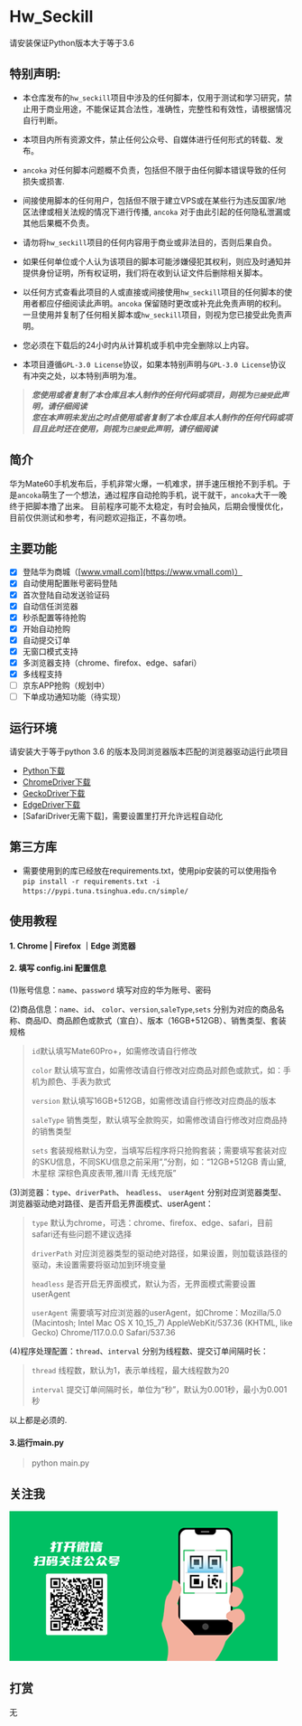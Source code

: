 # Hw_Seckill
请安装保证Python版本大于等于3.6

## 特别声明:

* 本仓库发布的`hw_seckill`项目中涉及的任何脚本，仅用于测试和学习研究，禁止用于商业用途，不能保证其合法性，准确性，完整性和有效性，请根据情况自行判断。

* 本项目内所有资源文件，禁止任何公众号、自媒体进行任何形式的转载、发布。

* `ancoka` 对任何脚本问题概不负责，包括但不限于由任何脚本错误导致的任何损失或损害.

* 间接使用脚本的任何用户，包括但不限于建立VPS或在某些行为违反国家/地区法律或相关法规的情况下进行传播, `ancoka` 对于由此引起的任何隐私泄漏或其他后果概不负责。

* 请勿将`hw_seckill`项目的任何内容用于商业或非法目的，否则后果自负。

* 如果任何单位或个人认为该项目的脚本可能涉嫌侵犯其权利，则应及时通知并提供身份证明，所有权证明，我们将在收到认证文件后删除相关脚本。

* 以任何方式查看此项目的人或直接或间接使用`hw_seckill`项目的任何脚本的使用者都应仔细阅读此声明。`ancoka` 保留随时更改或补充此免责声明的权利。一旦使用并复制了任何相关脚本或`hw_seckill`项目，则视为您已接受此免责声明。
  
* 您必须在下载后的24小时内从计算机或手机中完全删除以上内容。  
  
* 本项目遵循`GPL-3.0 License`协议，如果本特别声明与`GPL-3.0 License`协议有冲突之处，以本特别声明为准。

> ***您使用或者复制了本仓库且本人制作的任何代码或项目，则视为`已接受`此声明，请仔细阅读***  
> ***您在本声明未发出之时点使用或者复制了本仓库且本人制作的任何代码或项目且此时还在使用，则视为`已接受`此声明，请仔细阅读***

## 简介
华为Mate60手机发布后，手机非常火爆，一机难求，拼手速压根抢不到手机。于是`ancoka`萌生了一个想法，通过程序自动抢购手机，说干就干，`ancoka`大干一晚终于把脚本撸了出来。
目前程序可能不太稳定，有时会抽风，后期会慢慢优化，目前仅供测试和参考，有问题欢迎指正，不喜勿喷。

## 主要功能

- [x] 登陆华为商城（[www.vmall.com](https://www.vmall.com)）
- [x] 自动使用配置账号密码登陆
- [x] 首次登陆自动发送验证码
- [x] 自动信任浏览器
- [x] 秒杀配置等待抢购
- [x] 开始自动抢购
- [x] 自动提交订单
- [x] 无窗口模式支持
- [x] 多浏览器支持（chrome、firefox、edge、safari）
- [x] 多线程支持
- [ ] 京东APP抢购（规划中）
- [ ] 下单成功通知功能（待实现）

## 运行环境
请安装大于等于python 3.6 的版本及同浏览器版本匹配的浏览器驱动运行此项目

- [Python下载](https://www.python.org/)
- [ChromeDriver下载](https://sites.google.com/chromium.org/driver/downloads)
- [GeckoDriver下载](https://github.com/mozilla/geckodriver/releases)
- [EdgeDriver下载](https://developer.microsoft.com/en-us/microsoft-edge/tools/webdriver/)
- [SafariDriver无需下载]，需要设置里打开允许远程自动化

## 第三方库

- 需要使用到的库已经放在requirements.txt，使用pip安装的可以使用指令  
`pip install -r requirements.txt -i https://pypi.tuna.tsinghua.edu.cn/simple/`


## 使用教程
#### 1. Chrome | Firefox ｜Edge 浏览器
#### 2. 填写 config.ini 配置信息
(1)账号信息：`name`、`password` 填写对应的华为账号、密码

(2)商品信息：`name`、`id`、 `color`、`version`,`saleType`,`sets` 分别为对应的商品名称、商品ID、商品颜色或款式（宣白）、版本（16GB+512GB）、销售类型、套装规格

> `id`默认填写Mate60Pro+，如需修改请自行修改
> 
> `color` 默认填写宣白，如需修改请自行修改对应商品对颜色或款式，如：手机为颜色、手表为款式
> 
> `version` 默认填写16GB+512GB，如需修改请自行修改对应商品的版本
> 
> `saleType` 销售类型，默认填写全款购买，如需修改请自行修改对应商品持的销售类型
> 
> `sets` 套装规格默认为空，当填写后程序将只抢购套装；需要填写套装对应的SKU信息，不同SKU信息之前采用“,”分割，如：“12GB+512GB 青山黛,木星棕 深棕色真皮表带,雅川青 无线充版”


(3)浏览器：`type`、`driverPath`、 `headless`、 `userAgent` 分别对应浏览器类型、浏览器驱动绝对路径、是否开启无界面模式、userAgent：

> `type` 默认为chrome，可选：chrome、firefox、edge、safari，目前safari还有些问题不建议选择
> 
> `driverPath` 对应浏览器类型的驱动绝对路径，如果设置，则加载该路径的驱动，未设置需要将驱动加到环境变量
> 
> `headless` 是否开启无界面模式，默认为否，无界面模式需要设置userAgent
> 
> `userAgent` 需要填写对应浏览器的userAgent，如Chrome：Mozilla/5.0 (Macintosh; Intel Mac OS X 10_15_7) AppleWebKit/537.36 (KHTML, like Gecko) Chrome/117.0.0.0 Safari/537.36


(4)程序处理配置：`thread`、`interval` 分别为线程数、提交订单间隔时长：

> `thread` 线程数，默认为1，表示单线程，最大线程数为20
> 
> `interval` 提交订单间隔时长，单位为“秒”，默认为0.001秒，最小为0.001秒

以上都是必须的.


#### 3.运行main.py
> python main.py

## 关注我
!["漫漫编程路"](./wechat.png)

## 打赏
无